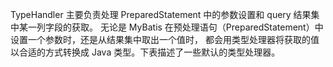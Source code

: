 TypeHandler 主要负责处理 PreparedStatement 中的参数设置和 query 结果集中某一列字段的获取。
无论是 MyBatis 在预处理语句（PreparedStatement）中设置一个参数时，还是从结果集中取出一个值时， 都会用类型处理器将获取的值以合适的方式转换成 Java 类型。下表描述了一些默认的类型处理器。